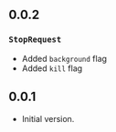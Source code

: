 ## 0.0.2

### `StopRequest`

* Added `background` flag
* Added `kill` flag

## 0.0.1

* Initial version.
